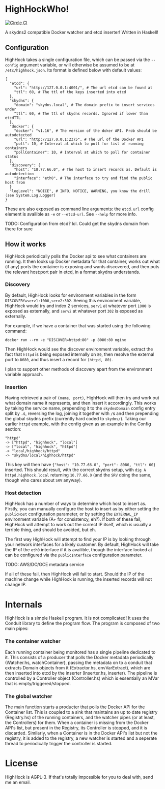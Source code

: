HighHockWho!
============

[![Circle CI](https://circleci.com/gh/bluepeppers/highhockwho.svg?style=svg)](https://circleci.com/gh/bluepeppers/highhockwho)

A skydns2 compatible Docker watcher and etcd inserter! Written in Haskell!

Configuration
-------------

HighHock takes a single configuration file, which can be passed via the
`--config` argument variable, or will otherwise be assumed to be at
`/etc/highhock.json`. Its format is defined below with default values:

    {
      "etcd": {
        "url": "http://127.0.0.1:4001/", # The url etcd can be found at
        "ttl": 60, # The ttl of the keys inserted into etcd
      },
      "skydns": {
        "domain": "skydns.local", # The domain prefix to insert services under
        "ttl": 60, # The ttl of skydns records. Ignored if lower than etcdTTL
      },
      "docker": {
        "docker": "v1.16", # The version of the doker API. Prob should be autodetected
        "url": "http://127.0.0.1:2375", # The url of the Docker API
        "poll": 10, # Interval at which to poll for list of running containers
        "pollContainer": 10, # Interval at which to poll for container status
      },
      "discovery": {
        "host": "10.77.66.0", # The host to insert records as. Default is autodetection
        "interface": "eth0", # The interface to try and find the public host from
      }
      "logLevel": "NOICE", # INFO, NOTICE, WARNING, you know the drill (see System.Log.Logger)
    }

These are also exposed as command line arguments: the `etcd.url` config element
is availible as `-e` or `--etcd-url`. See `--help` for more info.

TODO: Configuration from etcd? lol. Could get the skydns domain from there for sure

How it works
------------

HighHock periodically polls the Docker api to see what containers are running.
It then looks up Docker metadata for that container, works out what (if any)
ports the container is exposing and wants discovered, and then puts the relevant
host:port pair in etcd, in a format skydns understands.

### Discovery

By default, HighHock looks for environment variables in the form
`DISCOVERY=serv1:1000,serv2:302`. Seeing this environment variable, HighHock
would try and index 2 services, `serv1` at whatever port `1000` is exposed as
externally, and `serv2` at whatever port `302` is exposed as externally.

For example, if we have a container that was started using the following
command:

    docker run --rm -e "DISCOVER=httpd:80" -p 8080:80 nginx

Then HighHock would see the discover environment variable, extract the fact that
`httpd` is being exposed internally on `80`, then resolve the external port to
`8080`, and thus insert a record for `(httpd, 80)`.

I plan to support other methods of discovery apart from the environment variable
approach.

### Insertion

Having retrieved a pair of `(name, port)`, HighHock will then try and work out
what domain name it represents, and then insert it accordingly. This works by
taking the service name, prepending it to the `skydnsDomain` config entry split
by `.`s, reversing the log, joining it together with `/`s and then prepending
the global skydns prefix (currently hard coded to `skydns/`). Taking our earlier
`httpd` example, with the config given as an example in the Config section:

    "httpd"
    -> ["httpd", "highhock", "local"]
    -> ["local", "highhock", "httpd"]
    -> "local/highhock/httpd"
    -> "skydns/local/highhock/httpd"

This key will then have `{"host": "10.77.66.0", "port": 8080, "ttl": 60}`
inserted. This should result, with the correct skydns setup, with
`dig A httpd.highhock.local` returning `10.77.66.0` (and the `SRV` doing the
same, though who cares about `SRV` anyway).

### Host detection

HighHock has a number of ways to determine which host to insert as. Firstly, you
can manually configure the host to insert as by either setting the `publicHost`
configuration parameter, or by setting the `EXTERNAL_IP` environment variable
(A+ for consistency, eh?). If both of these fail, HighHock will attempt to work
out the correct IP itself, which is usually a terrible thing, and should be
avoided, but eh.

The first way HighHock will attempt to find your IP is by looking through your
network interfaces for a likely customer. By default, HighHock will take the IP
of the `eth0` interface if it is availible, though the interface looked at can
be configured via the `publicInterface` configuration parameter.

TODO: AWS/DO/GCE metadata service

If all of these fail, then HighHock will fail to start. Should the IP of the
machine change while HighHock is running, the inserted records will not change
IP.

Internals
=========

HighHock is a simple Haskell program. It is not complicated! It uses the Conduit
library to define the program flow. The program is composed of two main pipes:

### The container watcher

Each running container being monitored has a single pipeline dedicated to it.
This consists of a producer that polls the Docker metadata periodically
(Watcher.hs, watchContainer), passing the metadata on to a conduit that extracts
Domain objects from it (Extractor.hs, envVarExtract), which are then inserted
into etcd by the inserter (Inserter.hs, inserter). The pipeline is controlled by
a Controller object (Controller.hs) which is essentially an MVar that is
empty/triggered/stopped.

### The global watcher

The main function starts a producter that polls the Docker API for the Container
list. This is coupled to a sink that maintains an up to date registry (Registry.hs)
of the running containers, and the watcher pipes (or at least, the Controllers)
for them. When a container is missing from the Docker API's list, but present in
the Registry, its Controller is stopped, and it is discarded. Similarly, when a
Container is in the Docker API's list but not the registry, it is added to the
registry, a new watcher is started and a seperate thread to periodically trigger
the controller is started.

License
=======

HighHock is AGPL-3. If that's totally impossible for you to deal with, send me
an email.
